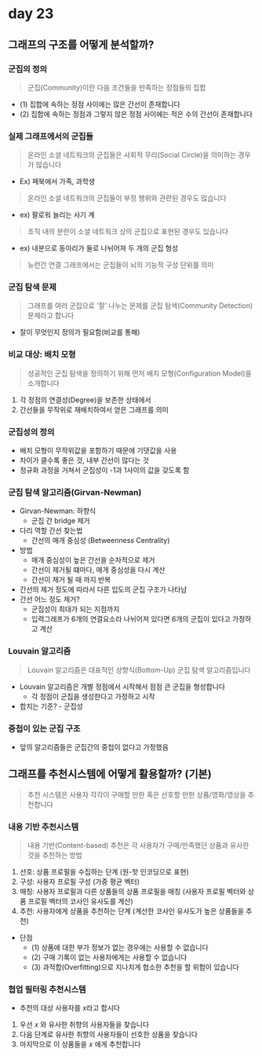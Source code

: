 # day 23

## 그래프의 구조를 어떻게 분석할까?

### 군집의 정의
> 군집(Community)이란 다음 조건들을 만족하는 정점들의 집합
- (1) 집합에 속하는 정점 사이에는 많은 간선이 존재합니다
- (2) 집합에 속하는 정점과 그렇지 않은 정점 사이에는 적은 수의 간선이 존재합니다

### 실제 그래프에서의 군집들
> 온라인 소셜 네트워크의 군집들은 사회적 무리(Social Circle)을 의미하는 경우가 많습니다
- Ex) 페북에서 가족, 과학생

> 온라인 소셜 네트워크의 군집들이 부정 행위와 관련된 경우도 많습니다
- ex) 팔로워 늘리는 사기 계

> 조직 내의 분란이 소셜 네트워크 상의 군집으로 표현된 경우도 있습니다
- ex) 내분으로 동아리가 둘로 나뉘어져 두 개의 군집 형성

> 뉴런간 연결 그래프에서는 군집들이 뇌의 기능적 구성 단위를 의미

### 군집 탐색 문제
> 그래프를 여러 군집으로 ‘잘’ 나누는 문제를 군집 탐색(Community Detection) 문제라고 합니다
- 잘이 무엇인지 정의가 필요함(비교를 통해)

### 비교 대상: 배치 모형
> 성공적인 군집 탐색을 정의하기 위해 먼저 배치 모형(Configuration Model)을 소개합니다
1) 각 정점의 연결성(Degree)을 보존한 상태에서
2) 간선들을 무작위로 재배치하여서 얻은 그래프를 의미

### 군집성의 정의
- 배치 모형이 무작위값을 포함하기 때문에 기댓값을 사용
- 차이가 클수록 좋은 것, 내부 간선이 많다는 것
- 정규화 과정을 거쳐서 군집성이 -1과 1사이의 값을 갖도록 함


### 군집 탐색 알고리즘(Girvan-Newman)
- Girvan-Newman: 하향식 
    - 군집 간 bridge 제거
- 다리 역할 간선 찾는법
    - 간선의 매개 중심성 (Betweenness Centrality)
- 방법
    - 매개 중심성이 높은 간선을 순차적으로 제거
    - 간선이 제거될 떄마다, 매개 중심성을 다시 계산
    - 간선이 제거 될 때 까지 반복
- 간선의 제거 정도에 따라서 다른 입도의 군집 구조가 나타남
- 간선 어느 정도 제거?
    - 군집성이 최대가 되는 지점까지
    - 입력그래프가 6개의 연결요소라 나뉘어져 있다면 6개의 군집이 있다고 가정하고 계산

### Louvain 알고리즘
> Louvain 알고리즘은 대표적인 상향식(Bottom-Up) 군집 탐색 알고리즘입니다
- Louvain 알고리즘은 개별 정점에서 시작해서 점점 큰 군집을 형성합니다
    - 각 정점이 군집을 생성한다고 가정하고 시작
- 합치는 기준? - 군집성
 
### 중첩이 있는 군집 구조
- 앞의 알고리즘들은 군집간의 중첩이 없다고 가정했음
 
## 그래프를 추천시스템에 어떻게 활용할까? (기본)
> 추천 시스템은 사용자 각각이 구매할 만한 혹은 선호할 만한 상품/영화/영상을 추천합니다

### 내용 기반 추천시스템
> 내용 기반(Content-based) 추천은 각 사용자가 구매/만족했던 상품과 유사한 것을 추천하는 방법
1. 선호: 상품 프로필을 수집하는 단계 (원-핫 인코딩으로 표현)
2. 구성: 사용자 프로필 구성 (가중 평균 벡터)
3. 매칭: 사용자 프로필과 다른 상품들의 상품 프로필을 매칭 (사용자 프로필 벡터와 상품 프로필 벡터의 코사인 유사도를 계산)
4. 추천: 사용자에게 상품을 추천하는 단계 (계산한 코사인 유사도가 높은 상품들을 추천)
- 단점
    - (1) 상품에 대한 부가 정보가 없는 경우에는 사용할 수 없습니다
    - (2) 구매 기록이 없는 사용자에게는 사용할 수 없습니다
    - (3) 과적합(Overfitting)으로 지나치게 협소한 추천을 할 위험이 있습니다

### 협업 필터링 추천시스템
- 추천의 대상 사용자를 𝑥라고 합시다
1. 우선 𝑥 와 유사한 취향의 사용자들을 찾습니다
2. 다음 단계로 유사한 취향의 사용자들이 선호한 상품을 찾습니다
3. 마지막으로 이 상품들을 𝑥 에게 추천합니다